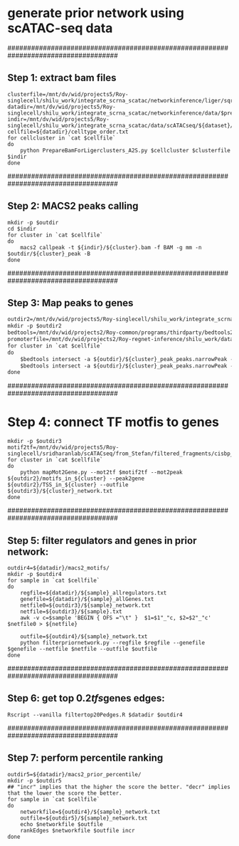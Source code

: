 # generate prior network using scATAC-seq data

####################################################################################
## Step 1: extract bam files
```prefix=liger_sqrt_ncell50_k8_filterhumanbc_FBS;dataset=FBS
clusterfile=/mnt/dv/wid/projects5/Roy-singlecell/shilu_work/integrate_scrna_scatac/networkinference/liger/sqrt_atacsum100_rnacell50/k10/ligerclusters.txt
datadir=/mnt/dv/wid/projects5/Roy-singlecell/shilu_work/integrate_scrna_scatac/networkinference/data/$prefix/
indir=/mnt/dv/wid/projects5/Roy-singlecell/shilu_work/integrate_scrna_scatac/data/scATACseq/${dataset}/bams_bycluster/
cellfile=${datadir}/celltype_order.txt
for cellcluster in `cat $cellfile`
do
    python PrepareBamForLigerclusters_A2S.py $cellcluster $clusterfile $indir
done
```

####################################################################################
## Step 2: MACS2 peaks calling

```outdir=/mnt/dv/wid/projects5/Roy-singlecell/shilu_work/integrate_scrna_scatac/data/scATACseq/${dataset}/macs2_peaks/
mkdir -p $outdir
cd $indir
for cluster in `cat $cellfile`
do
    macs2 callpeak -t ${indir}/${cluster}.bam -f BAM -g mm -n $outdir/${cluster}_peak -B 
done
```

####################################################################################
## Step 3: Map peaks to genes 

```motifs=/mnt/dv/wid/projects5/Roy-singlecell/sridharanlab/scATACseq/from_Stefan/filtered_fragments/ESC_8/others/all_motifs_sorted_clean.txt
outdir2=/mnt/dv/wid/projects5/Roy-singlecell/shilu_work/integrate_scrna_scatac/data/scATACseq/${dataset}/mapPeaksTogenes/
mkdir -p $outdir2
bedtools=/mnt/dv/wid/projects2/Roy-common/programs/thirdparty/bedtools2/bin/bedtools 
promoterfile=/mnt/dv/wid/projects2/Roy-regnet-inference/shilu_work/data/mouse/genomes/Mus_musculus.GRCm38.74.TSS.5000.bed
for cluster in `cat $cellfile`
do 
    $bedtools intersect -a ${outdir}/${cluster}_peak_peaks.narrowPeak -b $motifs -wb -sorted > ${outdir2}/motifs_in_${cluster} 
    $bedtools intersect -a ${outdir}/${cluster}_peak_peaks.narrowPeak -b $promoterfile -wb -sorted > ${outdir2}/TSS_in_${cluster}
done
```

####################################################################################
#  Step 4: connect TF motfis to genes

```outdir3=/mnt/dv/wid/projects5/Roy-singlecell/shilu_work/integrate_scrna_scatac/data/scATACseq/${dataset}/macs2_networks/
mkdir -p $outdir3
motif2tf=/mnt/dv/wid/projects5/Roy-singlecell/sridharanlab/scATACseq/from_Stefan/filtered_fragments/cisbp_motif2tf.txt
for cluster in `cat $cellfile`
do 
    python mapMot2Gene.py --mot2tf $motif2tf --mot2peak ${outdir2}/motifs_in_${cluster} --peak2gene ${outdir2}/TSS_in_${cluster} --outfile ${outdir3}/${cluster}_network.txt
done
```

####################################################################################
## Step 5: filter regulators and genes in prior network:

```datadir=/mnt/dv/wid/projects5/Roy-singlecell/shilu_work/integrate_scrna_scatac/networkinference/data/$prefix/
outdir4=${datadir}/macs2_motifs/
mkdir -p $outdir4
for sample in `cat $cellfile`
do
    regfile=${datadir}/${sample}_allregulators.txt
    genefile=${datadir}/${sample}_allGenes.txt
    netfile0=${outdir3}/${sample}_network.txt
    netfile=${outdir3}/${sample}.txt
    awk -v c=$sample 'BEGIN { OFS ="\t" }  $1=$1"_"c, $2=$2"_"c' $netfile0 > ${netfile}

    outfile=${outdir4}/${sample}_network.txt
    python filterpriornetwork.py --regfile $regfile --genefile $genefile --netfile $netfile --outfile $outfile 
done
```

####################################################################################
## Step 6: get top 0.2*tfs*genes edges:
```
Rscript --vanilla filtertop20Pedges.R $datadir $outdir4
```

####################################################################################
## Step 7: perform percentile ranking
```outdir4=${datadir}/macs2_motifs_top0.2/
outdir5=${datadir}/macs2_prior_percentile/
mkdir -p $outdir5
## "incr" implies that the higher the score the better. "decr" implies that the lower the score the better.
for sample in `cat $cellfile`
do
    networkfile=${outdir4}/${sample}_network.txt
    outfile=${outdir5}/${sample}_network.txt
    echo $networkfile $outfile
    rankEdges $networkfile $outfile incr
done
```

